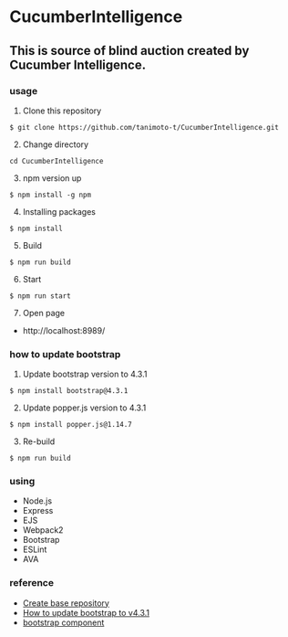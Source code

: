 # CucumberIntelligence

## This is source of blind auction created by Cucumber Intelligence.

### usage
1. Clone this repository
```
$ git clone https://github.com/tanimoto-t/CucumberIntelligence.git
```
2. Change directory
```
cd CucumberIntelligence
```
3. npm version up
```
$ npm install -g npm
```
4. Installing packages
```
$ npm install
```
5. Build
```
$ npm run build
```
6. Start
```
$ npm run start
```
7. Open page
 * http://localhost:8989/

### how to update bootstrap
1. Update bootstrap version to 4.3.1
```
$ npm install bootstrap@4.3.1
```
2. Update popper.js version to 4.3.1
```
$ npm install popper.js@1.14.7
```
3. Re-build
```
$ npm run build
```


### using
* Node.js
* Express
* EJS
* Webpack2
* Bootstrap
* ESLint
* AVA

### reference
+ [Create base repository](https://qiita.com/hikarut/items/454fa2d434a920a55bac)
+ [How to update bootstrap to v4.3.1](https://kotaeta.com/67348723)
+ [bootstrap component](https://getbootstrap.jp/docs/4.3/components/buttons/)
